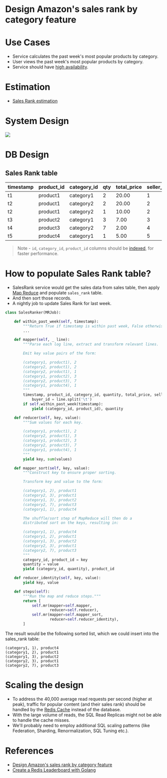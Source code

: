 
# Design Amazon's sales rank by category feature

# Use Cases
- Service calculates the past week's most popular products by category.
- User views the past week's most popular products by category.
- Service should have [high availability](../../7_PropertiesDistributedSystem/Reliability/HighAvailability.md).

# Estimation
- [Sales Rank estimation](https://docs.google.com/spreadsheets/d/15vApko2QrmZmv5qTEIyU_IAWvgY3MD23TR3TuLUiPc8/edit#gid=1814606830)

# System Design

![](https://camo.githubusercontent.com/9998bc0bfdd975524dc971f539306dfa53fccd5ae74f2559729bfd8b37cd475e/687474703a2f2f692e696d6775722e636f6d2f4d7a45785030362e706e67)

# DB Design

## Sales Rank table

| timestamp | product_id   | category_id | qty | total_price | seller_id | buyer_id |
|-----------|--------------|-------------|-----|-------------|-----------|----------|
| t1        | product1     | category1   | 2   | 20.00       | 1         | 1        |
| t2        | product1     | category2   | 2   | 20.00       | 2         | 2        |
| t2        | product1     | category2   | 1   | 10.00       | 2         | 3        |
| t3        | product2     | category1   | 3   | 7.00        | 3         | 4        |
| t4        | product3     | category2   | 7   | 2.00        | 4         | 5        |
| t5        | product4     | category1   | 1   | 5.00        | 5         | 6        |

> Note - `id`, `category_id`, `product_id` columns should be [indexed](../../3_DatabaseServices/5_DatabaseInternals/Indexing.md), for faster performance.

# How to populate Sales Rank table?
- SalesRank service would get the sales data from sales table, then apply [Map Reduce](../../6_BigDataServices/ETLServices/ApacheSpark.md) and populate `sales_rank` table. 
- And then sort those records.
- A nightly job to update Sales Rank for last week.

````python
class SalesRanker(MRJob):

    def within_past_week(self, timestamp):
        """Return True if timestamp is within past week, False otherwise."""
        ...

    def mapper(self, _ line):
        """Parse each log line, extract and transform relevant lines.

        Emit key value pairs of the form:

        (category1, product1), 2
        (category2, product1), 2
        (category2, product1), 1
        (category1, product2), 3
        (category2, product3), 7
        (category1, product4), 1
        """
        timestamp, product_id, category_id, quantity, total_price, seller_id, \
            buyer_id = line.split('\t')
        if self.within_past_week(timestamp):
            yield (category_id, product_id), quantity

    def reducer(self, key, value):
        """Sum values for each key.

        (category1, product1), 2
        (category2, product1), 3
        (category1, product2), 3
        (category2, product3), 7
        (category1, product4), 1
        """
        yield key, sum(values)

    def mapper_sort(self, key, value):
        """Construct key to ensure proper sorting.

        Transform key and value to the form:

        (category1, 2), product1
        (category2, 3), product1
        (category1, 3), product2
        (category2, 7), product3
        (category1, 1), product4

        The shuffle/sort step of MapReduce will then do a
        distributed sort on the keys, resulting in:

        (category1, 1), product4
        (category1, 2), product1
        (category1, 3), product2
        (category2, 3), product1
        (category2, 7), product3
        """
        category_id, product_id = key
        quantity = value
        yield (category_id, quantity), product_id

    def reducer_identity(self, key, value):
        yield key, value

    def steps(self):
        """Run the map and reduce steps."""
        return [
            self.mr(mapper=self.mapper,
                    reducer=self.reducer),
            self.mr(mapper=self.mapper_sort,
                    reducer=self.reducer_identity),
        ]
````

The result would be the following sorted list, which we could insert into the sales_rank table:
````
(category1, 1), product4
(category1, 2), product1
(category1, 3), product2
(category2, 3), product1
(category2, 7), product3
````

# Scaling the design
- To address the 40,000 average read requests per second (higher at peak), traffic for popular content (and their sales rank) should be handled by the [Redis Cache](../../3_DatabaseServices/8_InMemory-Databases/Redis/Readme.md) instead of the database.
- With the large volume of reads, the SQL Read Replicas might not be able to handle the cache misses. 
- We'll probably need to employ additional SQL scaling patterns (like Federation, Sharding, Renormalization, SQL Tuning etc.).

# References
- [Design Amazon's sales rank by category feature](https://github.com/donnemartin/system-design-primer/blob/master/solutions/system_design/sales_rank/README.md)
- [Create a Redis Leaderboard with Golang](https://www.vultr.com/docs/create-a-redis-leaderboard-with-golang/)